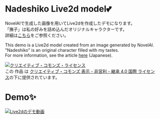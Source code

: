 # Nadeshiko Live2d model💕
NovelAIで生成した画像を用いてLive2dを作成したデモになります。  
「撫子」は私の好みを詰め込んだオリジナルキャラクターです。  
詳細は[こちら](https://yamatoblog.hateblo.jp/entry/create-live2d)をご参照ください。  

This demo is a Live2d model created from an image generated by NovelAI.  
"Nadeshiko" is an original character filled with my tastes.  
For more information, see the article [here](https://yamatoblog.hateblo.jp/entry/create-live2d) (Japanese).  

<a rel="license" href="http://creativecommons.org/licenses/by-nc-sa/4.0/"><img alt="クリエイティブ・コモンズ・ライセンス" style="border-width:0" src="https://i.creativecommons.org/l/by-nc-sa/4.0/88x31.png" /></a><br />この 作品 は <a rel="license" href="http://creativecommons.org/licenses/by-nc-sa/4.0/">クリエイティブ・コモンズ 表示 - 非営利 - 継承 4.0 国際 ライセンス</a>の下に提供されています。

# Demo✨
[![Live2dのデモ動画](https://img.youtube.com/vi/0Cbums1uKrs/0.jpg)](https://www.youtube.com/watch?v=0Cbums1uKrs)
